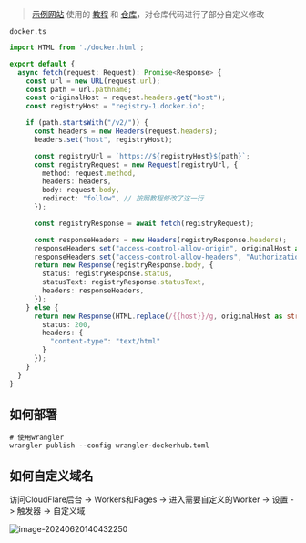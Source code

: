 > [示例网站](https://docker.3mz.cloudns.ch/) 使用的 [教程](https://blog.lty520.faith/%E5%8D%9A%E6%96%87/%E8%87%AA%E5%BB%BAdocker-hub%E5%8A%A0%E9%80%9F%E9%95%9C%E5%83%8F) 和 [仓库](https://github.com/Doublemine/container-registry-worker)，对仓库代码进行了部分自定义修改

`docker.ts`

```typescript
import HTML from './docker.html';

export default {
  async fetch(request: Request): Promise<Response> {
    const url = new URL(request.url);
    const path = url.pathname;
    const originalHost = request.headers.get("host");
    const registryHost = "registry-1.docker.io";

    if (path.startsWith("/v2/")) {
      const headers = new Headers(request.headers);
      headers.set("host", registryHost);

      const registryUrl = `https://${registryHost}${path}`;
      const registryRequest = new Request(registryUrl, {
        method: request.method,
        headers: headers,
        body: request.body,
        redirect: "follow", // 按照教程修改了这一行
      });

      const registryResponse = await fetch(registryRequest);

      const responseHeaders = new Headers(registryResponse.headers);
      responseHeaders.set("access-control-allow-origin", originalHost as string);
      responseHeaders.set("access-control-allow-headers", "Authorization");
      return new Response(registryResponse.body, {
        status: registryResponse.status,
        statusText: registryResponse.statusText,
        headers: responseHeaders,
      });
    } else {
      return new Response(HTML.replace(/{{host}}/g, originalHost as string), {
        status: 200,
        headers: {
          "content-type": "text/html"
        }
      });
    }
  }
}
```

## 如何部署

```shell
# 使用wrangler
wrangler publish --config wrangler-dockerhub.toml
```

## 如何自定义域名

访问CloudFlare后台 -> Workers和Pages -> 进入需要自定义的Worker -> 设置 -> 触发器 -> 自定义域

![image-20240620140432250](https://img.witter.top/file/519f26de32e9f4b53cc3b.png)